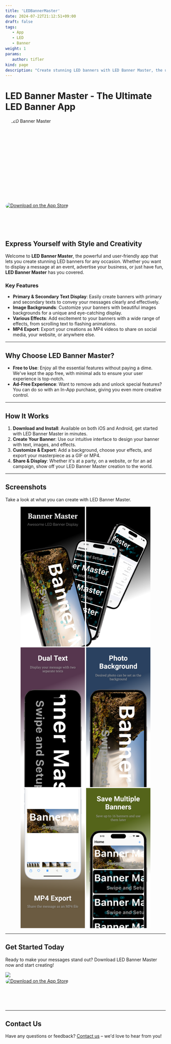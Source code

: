 ```yaml
---
title: 'LEDBannerMaster'
date: 2024-07-22T21:12:51+09:00
draft: false
tags:
   - App
   - LED
   - Banner
weight: 1
params:
   author: tifler
kind: page
description: "Create stunning LED banners with LED Banner Master, the ultimate app for displaying your messages with style and creativity."
---
```


# LED Banner Master - The Ultimate LED Banner App

<a href="https://apps.apple.com/us/app/led-banner-master/id6639608269?itscg=30200&amp;itsct=apps_box_appicon" style="width: 250px; height: 250px; border-radius: 22%; overflow: hidden; display: inline-block; vertical-align: middle;"><img src="https://is1-ssl.mzstatic.com/image/thumb/Purple211/v4/42/b1/64/42b16420-1142-fb79-63ae-00fe685909dc/AppIcon-0-0-1x_U007emarketing-0-7-0-85-220.png/540x540bb.jpg" alt="LED Banner Master" style="width: 250px; height: 250px; border-radius: 22%; overflow: hidden; display: inline-block; vertical-align: middle;"></a>

<a href="https://apps.apple.com/us/app/led-banner-master/id6639608269?itsct=apps_box_badge&amp;itscg=30200" style="display: inline-block; overflow: hidden; border-radius: 13px; width: 250px; height: 83px;"><img src="https://tools.applemediaservices.com/api/badges/download-on-the-app-store/black/en-us?size=250x83&amp;releaseDate=1725321600" alt="Download on the App Store" style="border-radius: 13px; width: 250px; height: 83px;"></a>

## Express Yourself with Style and Creativity

Welcome to **LED Banner Master**, the powerful and user-friendly app that lets you create stunning LED banners for any occasion. Whether you want to display a message at an event, advertise your business, or just have fun, **LED Banner Master** has you covered.

### Key Features

- **Primary & Secondary Text Display**: Easily create banners with primary and secondary texts to convey your messages clearly and effectively.
- **Image Backgrounds**: Customize your banners with beautiful images backgrounds for a unique and eye-catching display.
- **Various Effects**: Add excitement to your banners with a wide range of effects, from scrolling text to flashing animations.
- **MP4 Export**: Export your creations as MP4 videos to share on social media, your website, or anywhere else.

---

## Why Choose LED Banner Master?

- **Free to Use**: Enjoy all the essential features without paying a dime. We've kept the app free, with minimal ads to ensure your user experience is top-notch.
- **Ad-Free Experience**: Want to remove ads and unlock special features? You can do so with an In-App purchase, giving you even more creative control.

---

## How It Works

1. **Download and Install**: Available on both iOS and Android, get started with LED Banner Master in minutes.
2. **Create Your Banner**: Use our intuitive interface to design your banner with text, images, and effects.
3. **Customize & Export**: Add a background, choose your effects, and export your masterpiece as a GIF or MP4.
4. **Share & Display**: Whether it's at a party, on a website, or for an ad campaign, show off your LED Banner Master creation to the world.

---

## Screenshots

Take a look at what you can create with LED Banner Master.

<center>
<img src="images/01.png" alt="Home Page" style="width:40%;">
<img src="images/02.png" alt="Home Page - Single Banner" style="width:40%;">
<img src="images/04.png" alt="Home Page - Multiple Banners" style="width:40%;">
<img src="images/05.png" alt="Home Page - Slidable Menu" style="width:40%;">
<img src="images/06.png" alt="Settings" style="width:40%;">
<img src="images/07.png" alt="Settings - Scroll" style="width:40%;">
</center>

---

## Get Started Today

Ready to make your messages stand out? Download LED Banner Master now and start creating!

<img src="https://tools-qr-production.s3.amazonaws.com/output/apple-toolbox/d148ee401cb07fe5831e27c96b81a81f/44e880809b8a35c4836c875e96293645.png" style="width: 250px;">
<br/>
<a href="https://apps.apple.com/us/app/led-banner-master/id6639608269?itsct=apps_box_badge&amp;itscg=30200" style="display: inline-block; overflow: hidden; border-radius: 13px; width: 250px; height: 83px;"><img src="https://tools.applemediaservices.com/api/badges/download-on-the-app-store/black/en-us?size=250x83&amp;releaseDate=1725321600" alt="Download on the App Store" style="border-radius: 13px; width: 250px; height: 83px;"></a>
<!-- <img src="https://tools-qr-production.s3.amazonaws.com/output/apple-toolbox/ff2888e225b8c3e6f412701847fe9d71/7209a8258c25f7d012727e75a08578c8.png"> -->

---

## Contact Us

Have any questions or feedback? [Contact us](mailto:yiyolcorp@gmail.com) – we'd love to hear from you!
